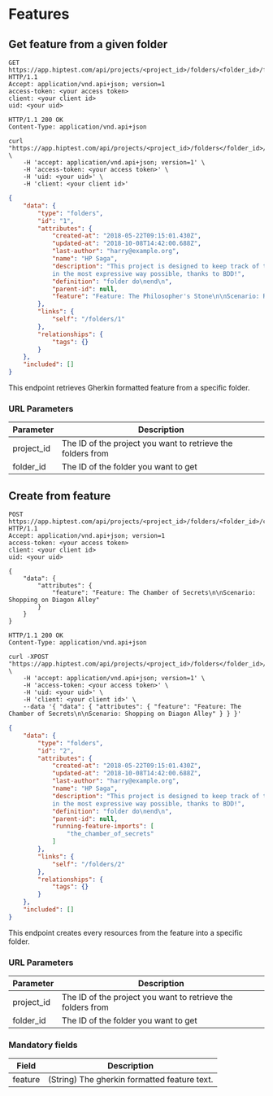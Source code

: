 # Features

## Get feature from a given folder

```http
GET https://app.hiptest.com/api/projects/<project_id>/folders/<folder_id>/feature HTTP/1.1
Accept: application/vnd.api+json; version=1
access-token: <your access token>
client: <your client id>
uid: <your uid>
```

```http
HTTP/1.1 200 OK
Content-Type: application/vnd.api+json
```

```shell
curl "https://app.hiptest.com/api/projects/<project_id>/folders</folder_id>/feature" \
    -H 'accept: application/vnd.api+json; version=1' \
    -H 'access-token: <your access token>' \
    -H 'uid: <your uid>' \
    -H 'client: <your client id>'
```

```json
{
    "data": {
        "type": "folders",
        "id": "1",
        "attributes": {
            "created-at": "2018-05-22T09:15:01.430Z",
            "updated-at": "2018-10-08T14:42:00.688Z",
            "last-author": "harry@example.org",
            "name": "HP Saga",
            "description": "This project is designed to keep track of the evolution of the HP saga,
            in the most expressive way possible, thanks to BDD!",
            "definition": "folder do\nend\n",
            "parent-id": null,
            "feature": "Feature: The Philosopher's Stone\n\nScenario: Read a Hogwarts letter"
        },
        "links": {
            "self": "/folders/1"
        },
        "relationships": {
            "tags": {}
        }
    },
    "included": []
}
```

This endpoint retrieves Gherkin formatted feature from a specific folder.


### URL Parameters

Parameter | Description
--------- | -----------
project_id | The ID of the project you want to retrieve the folders from
folder_id | The ID of the folder you want to get




## Create from feature

```http
POST https://app.hiptest.com/api/projects/<project_id>/folders/<folder_id>/create_from_feature HTTP/1.1
Accept: application/vnd.api+json; version=1
access-token: <your access token>
client: <your client id>
uid: <your uid>

{ 
    "data": { 
        "attributes": { 
            "feature": "Feature: The Chamber of Secrets\n\nScenario: Shopping on Diagon Alley"
        }
    }
}
```

```http
HTTP/1.1 200 OK
Content-Type: application/vnd.api+json
```

```shell
curl -XPOST "https://app.hiptest.com/api/projects/<project_id>/folders</folder_id>/create_from_feature" \
    -H 'accept: application/vnd.api+json; version=1' \
    -H 'access-token: <your access token>' \
    -H 'uid: <your uid>' \
    -H 'client: <your client id>' \
    --data '{ "data": { "attributes": { "feature": "Feature: The Chamber of Secrets\n\nScenario: Shopping on Diagon Alley" } } }'
```

```json
{
    "data": {
        "type": "folders",
        "id": "2",
        "attributes": {
            "created-at": "2018-05-22T09:15:01.430Z",
            "updated-at": "2018-10-08T14:42:00.688Z",
            "last-author": "harry@example.org",
            "name": "HP Saga",
            "description": "This project is designed to keep track of the evolution of the HP saga,
            in the most expressive way possible, thanks to BDD!",
            "definition": "folder do\nend\n",
            "parent-id": null,
            "running-feature-imports": [
                "the_chamber_of_secrets"
            ]
        },
        "links": {
            "self": "/folders/2"
        },
        "relationships": {
            "tags": {}
        }
    },
    "included": []
}
```

This endpoint creates every resources from the feature into a specific folder.

### URL Parameters

Parameter | Description
--------- | -----------
project_id | The ID of the project you want to retrieve the folders from
folder_id | The ID of the folder you want to get

### Mandatory fields

Field | Description
--------- | -----------
feature   | (String) The gherkin formatted feature text.